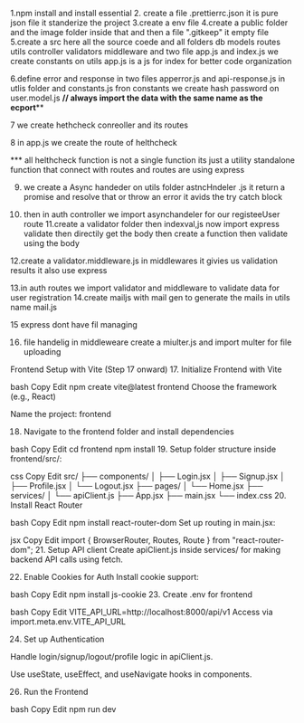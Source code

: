 1.npm install and install essential
2. create a file .prettierrc.json
    it is pure json file
    it standerize the project 
3.create a env file
4.create a public folder and the image folder inside that  and then a file ".gitkeep"
    it empty file
5.create a src here all the source coede
    and all folders db models routes utils controller validators  middleware and  two file app.js and index.js
 we create constants on utils 
    app.js is a  js for index for better code organization

6.define error and response in two files  apperror.js and api-response.js in utlis folder and constants.js fron constants
 we create hash password on user.model.js
******************// always import the data with the same name as  the ecport********************

7 we create hethcheck conreoller and its routes 

8 in app.js we create the route of helthcheck

*** all helthcheck function is not a single function its just a utility standalone function that connect with routes and routes are using express

9. we create a Async handeder on utils folder astncHndeler .js it return a promise and resolve that or throw an error it avids the try catch block

10. then in auth controller we import asynchandeler for our registeeUser route
11.create a validator folder then indexval,js 
now import express validate then directily get the body then create a function then validate using the body

12.create a validator.middleware.js in middlewares
it givies us validation results it also use express 

13.in auth routes we import validator and middleware to validate data for user registration
14.create mailjs with mail gen to generate the mails in utils name mail.js

15 express dont have fil managing

16. file handelig in middleweare create a miulter.js and import multer for file uploading

Frontend Setup with Vite (Step 17 onward)
17. Initialize Frontend with Vite

bash
Copy
Edit
npm create vite@latest frontend
Choose the framework (e.g., React)

Name the project: frontend

18. Navigate to the frontend folder and install dependencies

bash
Copy
Edit
cd frontend
npm install
19. Setup folder structure inside frontend/src/:

css
Copy
Edit
src/
├── components/
│   ├── Login.jsx
│   ├── Signup.jsx
│   ├── Profile.jsx
│   └── Logout.jsx
├── pages/
│   └── Home.jsx
├── services/
│   └── apiClient.js
├── App.jsx
├── main.jsx
└── index.css
20. Install React Router

bash
Copy
Edit
npm install react-router-dom
Set up routing in main.jsx:

jsx
Copy
Edit
import { BrowserRouter, Routes, Route } from "react-router-dom";
21. Setup API client Create apiClient.js inside services/ for making backend API calls using fetch.

22. Enable Cookies for Auth Install cookie support:

bash
Copy
Edit
npm install js-cookie
23. Create .env for frontend

bash
Copy
Edit
VITE_API_URL=http://localhost:8000/api/v1
Access via import.meta.env.VITE_API_URL

24. Set up Authentication

Handle login/signup/logout/profile logic in apiClient.js.

Use useState, useEffect, and useNavigate hooks in components.




26. Run the Frontend

bash
Copy
Edit
npm run dev
